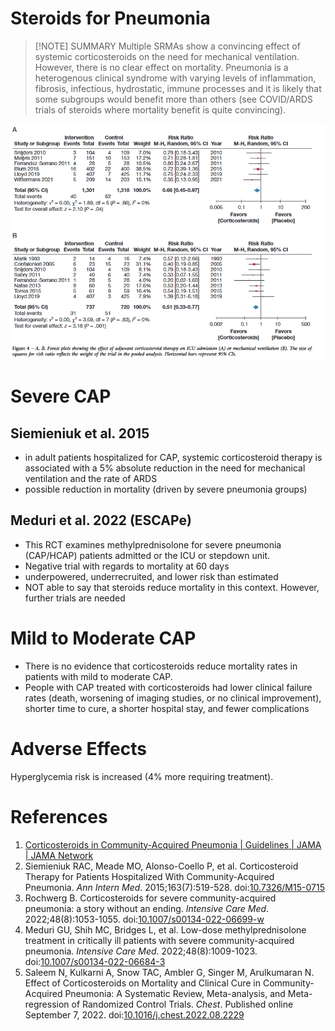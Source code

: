 # Steroids for Pneumonia


> [!NOTE] SUMMARY
> Multiple SRMAs show a convincing effect of systemic corticosteroids on the need for mechanical ventilation. However, there is no clear effect on mortality.
> Pneumonia is a heterogenous clinical syndrome with varying levels of inflammation, fibrosis, infectious, hydrostatic, immune processes and it is likely that some subgroups would benefit more than others (see COVID/ARDS trials of steroids where mortality benefit is quite convincing).

![](_attachments/Pasted%20image%2020221219121917.png)

# Severe CAP
## Siemieniuk et al. 2015
- in adult patients hospitalized for CAP, systemic corticosteroid therapy is associated with a 5% absolute reduction in the need for mechanical ventilation and the rate of ARDS
- possible reduction in mortality (driven by severe pneumonia groups)

## Meduri et al. 2022 (ESCAPe)
- This RCT examines methylprednisolone for severe pneumonia (CAP/HCAP) patients admitted or the ICU or stepdown unit.
- Negative trial with regards to mortality at 60 days
- underpowered, underrecruited, and lower risk than estimated
- NOT able to say that steroids reduce mortality in this context. However, further trials are needed

# Mild to Moderate CAP
- There is no evidence that corticosteroids reduce mortality rates in patients with mild to moderate CAP.
- People with CAP treated with corticosteroids had lower clinical failure rates (death, worsening of imaging studies, or no clinical improvement), shorter time to cure, a shorter hospital stay, and fewer complications

# Adverse Effects
Hyperglycemia risk is increased (4% more requiring treatment).

# References
1. [Corticosteroids in Community-Acquired Pneumonia | Guidelines | JAMA | JAMA Network](https://jamanetwork-com.libaccess.lib.mcmaster.ca/journals/jama/fullarticle/2760883)
2. Siemieniuk RAC, Meade MO, Alonso-Coello P, et al. Corticosteroid Therapy for Patients Hospitalized With Community-Acquired Pneumonia. _Ann Intern Med_. 2015;163(7):519-528. doi:[10.7326/M15-0715](https://doi.org/10.7326/M15-0715)
3. Rochwerg B. Corticosteroids for severe community-acquired pneumonia: a story without an ending. _Intensive Care Med_. 2022;48(8):1053-1055. doi:[10.1007/s00134-022-06699-w](https://doi.org/10.1007/s00134-022-06699-w)
4. Meduri GU, Shih MC, Bridges L, et al. Low-dose methylprednisolone treatment in critically ill patients with severe community-acquired pneumonia. _Intensive Care Med_. 2022;48(8):1009-1023. doi:[10.1007/s00134-022-06684-3](https://doi.org/10.1007/s00134-022-06684-3)
5. Saleem N, Kulkarni A, Snow TAC, Ambler G, Singer M, Arulkumaran N. Effect of Corticosteroids on Mortality and Clinical Cure in Community-Acquired Pneumonia: A Systematic Review, Meta-analysis, and Meta-regression of Randomized Control Trials. _Chest_. Published online September 7, 2022. doi:[10.1016/j.chest.2022.08.2229](https://doi.org/10.1016/j.chest.2022.08.2229)
